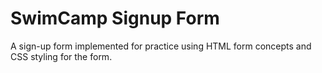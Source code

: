 # SwimCamp Signup Form
A sign-up form implemented for practice using HTML form concepts and CSS styling for the form.
